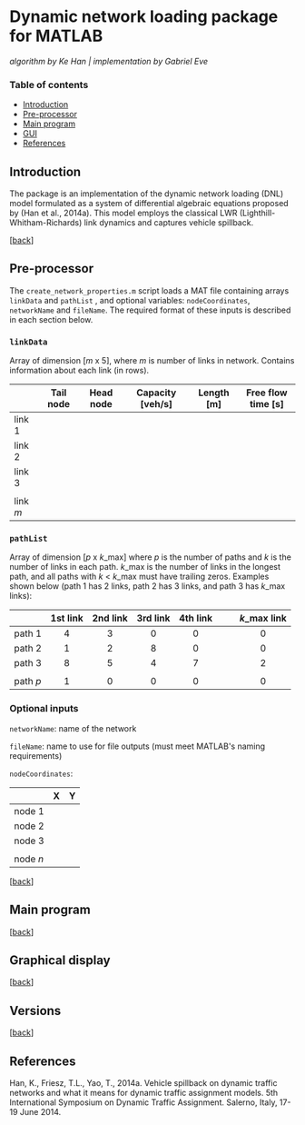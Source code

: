 # Dynamic network loading package for MATLAB
*algorithm by Ke Han | implementation by Gabriel Eve*

### Table of contents
* [Introduction](#introduction)
* [Pre-processor](#pre-processor)
* [Main program](#main-program)
* [GUI](#graphical-display)
* [References](#references)


## Introduction
The package is an implementation of the dynamic network loading (DNL) model formulated as a system of differential algebraic equations proposed by (Han et al., 2014a). This model employs the classical LWR (Lighthill-Whitham-Richards) link dynamics and captures vehicle spillback.

[[back](#table-of-contents "Go to table of contents")]

## Pre-processor
The `create_network_properties.m` script loads a MAT file containing arrays `linkData` and `pathList` , and optional variables: `nodeCoordinates`, `networkName` and `fileName`. The required format of these inputs is described in each section below.

### `linkData`
Array of dimension [*m* x 5], where *m* is number of links in network. Contains information about each link (in rows).

|          | Tail node | Head node | Capacity [veh/s] | Length [m] | Free flow time [s] |
|----------|-----------|-----------|------------------|------------|--------------------|
| link 1   |           |           |                  |            |                    |
| link 2   |           |           |                  |            |                    |
| link 3   |           |           |                  |            |                    |
|          |           |           |                  |            |                    |
| link *m* |           |           |                  |            |                    |

### `pathList`
Array of dimension [*p* x *k*_max] where *p* is the number of paths and *k* is the number of links in each path. *k*_max is the number of links in the longest path, and all paths with *k* < *k*_max must have trailing zeros. Examples shown below (path 1 has 2 links, path 2 has 3 links, and path 3 has *k*_max links):

|          | 1st link | 2nd link | 3rd link | 4th link |   |   | *k*_max link|
|----------|:--------:|:--------:|:--------:|:--------:|:-:|:-:|:-----------:|
| path 1   |     4    |    3     |    0     |    0     |   |   |      0      |
| path 2   |     1    |    2     |    8     |    0     |   |   |      0      |
| path 3   |     8    |    5     |    4     |    7     |   |   |      2      |
|          |          |          |          |          |   |   |             |
| path *p* |     1    |    0     |    0     |    0     |   |   |      0      |


### Optional inputs
`networkName`: name of the network

`fileName`: name to use for file outputs (must meet MATLAB's naming requirements)

`nodeCoordinates`:

|          | X | Y |
|----------|---|---|
| node 1   |   |   |
| node 2   |   |   |
| node 3   |   |   |
|          |   |   |
| node *n* |   |   |



[[back](#table-of-contents "Go to table of contents")]

## Main program

[[back](#table-of-contents "Go to table of contents")]

## Graphical display

[[back](#table-of-contents "Go to table of contents")]

## Versions

[[back](#table-of-contents "Go to table of contents")]

## References

Han, K., Friesz, T.L., Yao, T., 2014a. Vehicle spillback on dynamic traffic networks and what it means for dynamic traffic assignment models. 5th International Symposium on Dynamic Traffic Assignment. Salerno, Italy, 17-19 June 2014.

